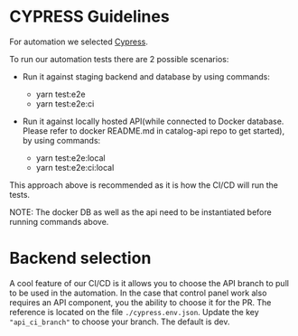 # CYPRESS Guidelines

For automation we selected [Cypress](https://www.cypress.io/).

To run our automation tests there are 2 possible scenarios:
 - Run it against staging backend and database by using commands:
   - yarn test:e2e
   - yarn test:e2e:ci

- Run it against locally hosted API(while connected to Docker database. Please refer to docker README.md in catalog-api repo to get started), by using commands:
  - yarn test:e2e:local
  - yarn test:e2e:ci:local
  
This approach above is recommended as it is how the CI/CD will run the tests.

NOTE: The docker DB as well as the api need to be instantiated before running commands above.

# Backend selection
A cool feature of our CI/CD is it allows you to choose the API branch to pull to be used in the automation. In the case that control panel work also requires an API component, you the ability to choose it for the PR. The reference is located on the file  `./cypress.env.json`. Update the key `"api_ci_branch"` to choose your branch. The default is dev.